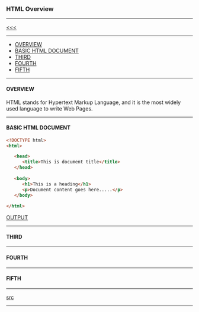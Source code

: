 
### HTML Overview

---

[<<<](https://github.com/ttltrk/WEB/blob/master/BHM/BHM.MD)

---

* <a href="#1">OVERVIEW</a>
* <a href="#2">BASIC HTML DOCUMENT</a>
* <a href="#3">THIRD</a>
* <a href="#4">FOURTH</a>
* <a href="#5">FIFTH</a>

---

<h4 id="1">OVERVIEW</h4>

HTML stands for Hypertext Markup Language, and it is the most widely used language to write Web Pages.

---

<h4 id="2">BASIC HTML DOCUMENT</h4>

```html
<!DOCTYPE html>
<html>

   <head>
      <title>This is document title</title>
   </head>
	
   <body>
      <h1>This is a heading</h1>
      <p>Document content goes here.....</p>
   </body>
	
</html>
```

[OUTPUT]()

---

<h4 id="3">THIRD</h4>

---

<h4 id="4">FOURTH</h4>

---

<h4 id="5">FIFTH</h4>

---

[src](https://www.tutorialspoint.com/html/html_overview.htm)

---
